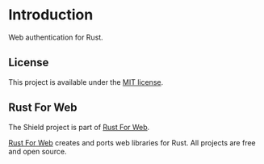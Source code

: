 # Introduction

Web authentication for Rust.

## License

This project is available under the [MIT license](https://github.com/RustForWeb/shield/blob/main/LICENSE.md).

## Rust For Web

The Shield project is part of [Rust For Web](https://github.com/RustForWeb).

[Rust For Web](https://github.com/RustForWeb) creates and ports web libraries for Rust. All projects are free and open source.
